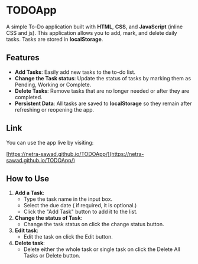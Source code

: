 # TODOApp
A simple To-Do application built with **HTML**, **CSS**, and **JavaScript** (inline CSS and js). This application allows you to add, mark, and delete daily tasks. Tasks are stored in **localStorage**.

## Features

- **Add Tasks**: Easily add new tasks to the to-do list.
- **Change the Task status**: Update the status of tasks by marking them as Pending, Working or Complete.
- **Delete Tasks**: Remove tasks that are no longer needed or after they are completed.
- **Persistent Data**: All tasks are saved to **localStorage** so they remain after refreshing or reopening the app.

## Link

You can use the app live by visiting:

[https://netra-sawad.github.io/TODOApp/](https://netra-sawad.github.io/TODOApp/)

## How to Use

1. **Add a Task**: 
   - Type the task name in the input box.
   - Select the due date ( if required, it is optional.)
   - Click the "Add Task" button to add it to the list.
2. **Change the status of Task**:
   - Change the task status on click the change status button.
3. **Edit task**:
   - Edit the task on click the Edit button.
4. **Delete task**:
   - Delete either the whole task or single task on click the Delete All Tasks or Delete button.
